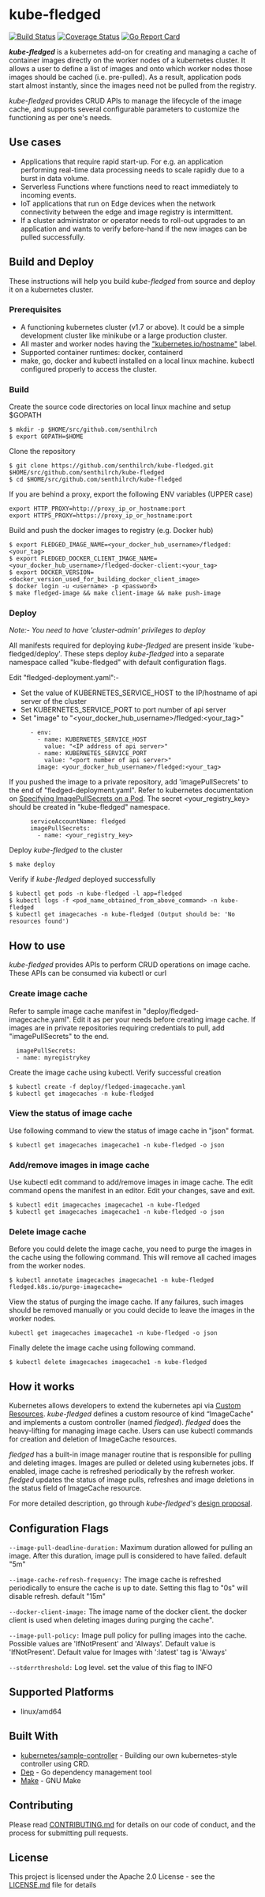 # kube-fledged

[![Build Status](https://travis-ci.org/senthilrch/kube-fledged.svg?branch=master)](https://travis-ci.org/senthilrch/kube-fledged)
[![Coverage Status](https://coveralls.io/repos/github/senthilrch/kube-fledged/badge.svg?branch=master)](https://coveralls.io/github/senthilrch/kube-fledged?branch=master)
[![Go Report Card](https://goreportcard.com/badge/github.com/senthilrch/kube-fledged)](https://goreportcard.com/report/github.com/senthilrch/kube-fledged)

**_kube-fledged_** is a kubernetes add-on for creating and managing a cache of container images directly on the worker nodes of a kubernetes cluster. It allows a user to define a list
of images and onto which worker nodes those images should be cached (i.e. pre-pulled). As a result, application pods start almost instantly, since the images need not be pulled from the registry.

_kube-fledged_ provides CRUD APIs to manage the lifecycle of the image cache, and supports several configurable parameters to customize the functioning as per one's needs. 

## Use cases

- Applications that require rapid start-up. For e.g. an application performing real-time data processing needs to scale rapidly due to a burst in data volume.
- Serverless Functions where functions need to react immediately to incoming events.
- IoT applications that run on Edge devices when the network connectivity between the edge and image registry is intermittent.
- If a cluster administrator or operator needs to roll-out upgrades to an application and wants to verify before-hand if the new images can be pulled successfully.

## Build and Deploy

These instructions will help you build _kube-fledged_ from source and deploy it on a kubernetes cluster.

### Prerequisites

- A functioning kubernetes cluster (v1.7 or above). It could be a simple development cluster like minikube or a large production cluster.
- All master and worker nodes having the ["kubernetes.io/hostname"](https://kubernetes.io/docs/reference/kubernetes-api/labels-annotations-taints/#kubernetes-io-hostname) label.
- Supported container runtimes: docker, containerd
- make, go, docker and kubectl installed on a local linux machine. kubectl configured properly to access the cluster.

### Build

Create the source code directories on local linux machine and setup $GOPATH

```
$ mkdir -p $HOME/src/github.com/senthilrch
$ export GOPATH=$HOME
```

Clone the repository

```
$ git clone https://github.com/senthilrch/kube-fledged.git $HOME/src/github.com/senthilrch/kube-fledged
$ cd $HOME/src/github.com/senthilrch/kube-fledged
```

If you are behind a proxy, export the following ENV variables (UPPER case)

```
export HTTP_PROXY=http://proxy_ip_or_hostname:port
export HTTPS_PROXY=https://proxy_ip_or_hostname:port
```

Build and push the docker images to registry (e.g. Docker hub)

```
$ export FLEDGED_IMAGE_NAME=<your_docker_hub_username>/fledged:<your_tag>
$ export FLEDGED_DOCKER_CLIENT_IMAGE_NAME=<your_docker_hub_username>/fledged-docker-client:<your_tag>
$ export DOCKER_VERSION=<docker_version_used_for_building_docker_client_image>
$ docker login -u <username> -p <password>
$ make fledged-image && make client-image && make push-image
```

### Deploy

_Note:- You need to have 'cluster-admin' privileges to deploy_

All manifests required for deploying _kube-fledged_ are present inside 'kube-fledged/deploy'. These steps deploy _kube-fledged_ into a separate namespace called "kube-fledged" with default configuration flags.

Edit "fledged-deployment.yaml":-

- Set the value of KUBERNETES_SERVICE_HOST to the IP/hostname of api server of the cluster 
- Set KUBERNETES_SERVICE_PORT to port number of api server
- Set "image" to "<your_docker_hub_username>/fledged:<your_tag>"

```
      - env:
        - name: KUBERNETES_SERVICE_HOST
          value: "<IP address of api server>"
        - name: KUBERNETES_SERVICE_PORT
          value: "<port number of api server>"
        image: <your_docker_hub_username>/fledged:<your_tag>
```

If you pushed the image to a private repository, add 'imagePullSecrets' to the end of "fledged-deployment.yaml". Refer to kubernetes documentation on [Specifying ImagePullSecrets on a Pod](https://kubernetes.io/docs/concepts/containers/images/#specifying-imagepullsecrets-on-a-pod). The secret <your_registry_key> should be created in "kube-fledged" namespace.

```
      serviceAccountName: fledged
      imagePullSecrets:
        - name: <your_registry_key>
```

Deploy _kube-fledged_ to the cluster

```
$ make deploy
```

Verify if _kube-fledged_ deployed successfully

```
$ kubectl get pods -n kube-fledged -l app=fledged
$ kubectl logs -f <pod_name_obtained_from_above_command> -n kube-fledged
$ kubectl get imagecaches -n kube-fledged (Output should be: 'No resources found')
```

## How to use

_kube-fledged_ provides APIs to perform CRUD operations on image cache.  These APIs can be consumed via kubectl or curl

### Create image cache

Refer to sample image cache manifest in "deploy/fledged-imagecache.yaml". Edit it as per your needs before creating image cache. If images are in private repositories requiring credentials to pull, add "imagePullSecrets" to the end.

```
  imagePullSecrets:
  - name: myregistrykey
```

Create the image cache using kubectl. Verify successful creation

```
$ kubectl create -f deploy/fledged-imagecache.yaml
$ kubectl get imagecaches -n kube-fledged
```

### View the status of image cache

Use following command to view the status of image cache in "json" format.

```
$ kubectl get imagecaches imagecache1 -n kube-fledged -o json
```

### Add/remove images in image cache

Use kubectl edit command to add/remove images in image cache. The edit command opens the manifest in an editor. Edit your changes, save and exit.

```
$ kubectl edit imagecaches imagecache1 -n kube-fledged
$ kubectl get imagecaches imagecache1 -n kube-fledged -o json
```

### Delete image cache

Before you could delete the image cache, you need to purge the images in the cache using the following command. This will remove all cached images from the worker nodes.

```
$ kubectl annotate imagecaches imagecache1 -n kube-fledged fledged.k8s.io/purge-imagecache=
```

View the status of purging the image cache. If any failures, such images should be removed manually or you could decide to leave the images in the worker nodes.

```
kubectl get imagecaches imagecache1 -n kube-fledged -o json
```

Finally delete the image cache using following command.

```
$ kubectl delete imagecaches imagecache1 -n kube-fledged
```

## How it works

Kubernetes allows developers to extend the kubernetes api via [Custom Resources](https://kubernetes.io/docs/concepts/extend-kubernetes/api-extension/custom-resources/). _kube-fledged_ defines a custom resource of kind “ImageCache” and implements a custom controller (named _fledged_). _fledged_ does the heavy-lifting for managing image cache. Users can use kubectl commands for creation and deletion of ImageCache resources.

_fledged_ has a built-in image manager routine that is responsible for pulling and deleting images. Images are pulled or deleted using kubernetes jobs. If enabled, image cache is refreshed periodically by the refresh worker. _fledged_ updates the status of image pulls, refreshes and image deletions in the status field of ImageCache resource.

For more detailed description, go through _kube-fledged's_ [design proposal](docs/cluster-image-cache.md).


## Configuration Flags

`--image-pull-deadline-duration:` Maximum duration allowed for pulling an image. After this duration, image pull is considered to have failed. default "5m"

`--image-cache-refresh-frequency:` The image cache is refreshed periodically to ensure the cache is up to date. Setting this flag to "0s" will disable refresh. default "15m"

`--docker-client-image:` The image name of the docker client. the docker client is used when deleting images during purging the cache".

`--image-pull-policy:` Image pull policy for pulling images into the cache. Possible values are 'IfNotPresent' and 'Always'. Default value is 'IfNotPresent'. Default value for Images with ':latest' tag is 'Always'

`--stderrthreshold:` Log level. set the value of this flag to INFO

## Supported Platforms

- linux/amd64


## Built With

* [kubernetes/sample-controller](https://github.com/kubernetes/sample-controller) - Building our own kubernetes-style controller using CRD.
* [Dep](https://github.com/golang/dep) - Go dependency management tool
* [Make](https://www.gnu.org/software/make/) - GNU Make


## Contributing

Please read [CONTRIBUTING.md](CONTRIBUTING.md) for details on our code of conduct, and the process for submitting pull requests.

## License

This project is licensed under the Apache 2.0 License - see the [LICENSE.md](LICENSE.md) file for details
